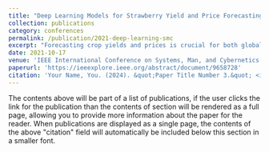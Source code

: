 ```yaml
---
title: "Deep Learning Models for Strawberry Yield and Price Forecasting Using Satellite Images"
collection: publications
category: conferences
permalink: /publication/2021-deep-learning-smc
excerpt: "Forecasting crop yields and prices is crucial for both global food security and providing farmers with valuable information to avoid a price crash. This work proposes a hybrid deep learning model that uses satellite images to forecast strawberry yield along with farmers’ prices, applied in three counties in California. For tractability, a dimensionality reduction technique is applied by converting the images to histograms representing the pixel frequency. The models tested are Convolutional Neural Network (CNN), Variational AutoEncoder (VAE), CNN-Long Short-Term Memory (CNN-LSTM), Stacked AutoEncoder (SAE), and a voting ensemble of CNN-LSTM and SAE. It is found that the proposed voting ensemble of CNN-LSTM and SAE is the best at forecasting the daily strawberry yields and prices in all three counties. Based on an aggregated performance measure (AGM), the voting ensemble model outperforms the models suggested in literature with up to 70% forecasting improvement compared to the CNN model and up to 22% improvement over the CNN-LSTM model."
date: 2021-10-17
venue: 'IEEE International Conference on Systems, Man, and Cybernetics (SMC)'
paperurl: 'https://ieeexplore.ieee.org/abstract/document/9658728'
citation: 'Your Name, You. (2024). &quot;Paper Title Number 3.&quot; <i>GitHub Journal of Bugs</i>. 1(3).'
---
```


The contents above will be part of a list of publications, if the user clicks the link for the publication than the contents of section will be rendered as a full page, allowing you to provide more information about the paper for the reader. When publications are displayed as a single page, the contents of the above "citation" field will automatically be included below this section in a smaller font.
